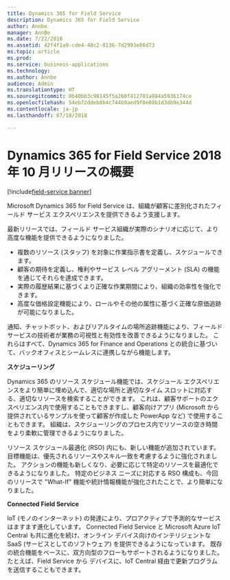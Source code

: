 ```yaml
---
title: Dynamics 365 for Field Service
description: Dynamics 365 for Field Service
author: Annbe
manager: AnnBe
ms.date: 7/22/2018
ms.assetid: 42f4f1a9-cde4-48c2-8136-7d2993e86d73
ms.topic: article
ms.prod: 
ms.service: business-applications
ms.technology: 
ms.author: Annbe
audience: Admin
ms.translationtype: HT
ms.sourcegitcommit: 0b40bb3c98145f5a260f412701a884a5936174ce
ms.openlocfilehash: 54eb72ddeb8b4c744b9aed9f0e08b1d3db9e344d
ms.contentlocale: ja-jp
ms.lasthandoff: 07/18/2018

---
```


#  <a name="overview-of-dynamics-365-for-field-service-october-18-release"></a>Dynamics 365 for Field Service 2018 年 10 月リリースの概要

[!include[field-service banner](../../includes/field-service.md)]



Microsoft Dynamics 365 for Field Service は、組織が顧客に差別化されたフィールド サービス エクスペリエンスを提供できるよう支援します。

最新リリースでは、フィールド サービス組織が実際のシナリオに応じて、より高度な機能を提供できるようになりました。 

- 複数のリソース (スタッフ) を対象に作業指示書を定義し、スケジュールできます。 
- 顧客の期待を定義し、権利やサービス レベル アグリーメント (SLA) の機能を通じてそれらを達成できます。 
- 実際の履歴結果に基づくより正確な作業期間により、組織の効率性を強化できます。 
- 高度な価格設定機能により、ロールやその他の属性に基づく正確な原価追跡が可能になりました。 

通知、チャットボット、およびリアルタイムの場所追跡機能により、フィールド サービスの技術者が業務の可視性と有効性を改善できるようになりました。 これらはすべて、Dynamics 365 for Finance and Operations との統合に基づいて、バックオフィスとシームレスに連携しながら機能します。

**スケジューリング**

Dynamics 365 のリソース スケジュール機能では、スケジュール エクスペリエンスをより簡単に埋め込んで、適切な場所と適切なタイム スロットに対応する、適切なリソースを検索することができます。 これは、顧客サポートのエクスペリエンス内で使用することもできますし、顧客向けアプリ (Microsoft から提供されているサンプルを使って顧客が作成した PowerApp など) で使用することもできます。 組織は、スケジューリングのプロセス内でリソースの空き時間をより柔軟に管理できるようになりました。

リソース スケジュール最適化 (RSO) 内にも、新しい機能が追加されています。 目標機能は、優先されるリソースやスキル一致を考慮するように強化されました。 アクションの機能も新しくなり、必要に応じて特定のリソースを最適化できるようになりました。 特定のビジネス ニーズに対応する RSO 構成も、今回のリリースで "What-If" 機能や統計情報機能が強化されたことで、より簡単になりました。

**Connected Field Service**

IoT (モノのインターネット) の発達により、プロアクティブで予測的なサービスはますます進化しています。 Connected Field Service と Microsoft Azure IoT Central も共に進化を続け、オンライン デバイス向けのインテリジェントな SaaS (サービスとしてのソフトウェア) を提供できるようになっています。 既存の統合機能をベースに、双方向型のフローもサポートされるようになりました。 たとえば、Field Service から デバイスに、IoT Central 経由で更新プログラムを送信することもできます。 




